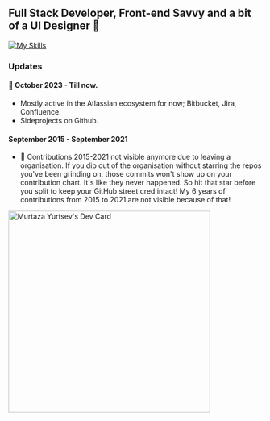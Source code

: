 ## Full Stack Developer, Front-end Savvy and a bit of a UI Designer 👋

[![My Skills](https://skillicons.dev/icons?i=js,vue,next,nuxt,typescript,svelte,css,scss,tailwind,bootstrap,jquery,php,laravel,html,mysql,figma,vscode,vite,git&theme=dark&perline=10)](https://skillicons.dev)

### Updates

#### 🔭 October 2023 - Till now. 
- Mostly active in the Atlassian ecosystem for now; Bitbucket, Jira, Confluence.
- Sideprojects on Github.
  
#### September 2015 -  September 2021
- 📌 Contributions 2015-2021 not visible anymore due to leaving a organisation. If you dip out of the organisation without starring the repos you've been grinding on, those commits won't show up on your contribution chart. It's like they never happened. So hit that star before you split to keep your GitHub street cred intact! My 6 years of contributions from 2015 to 2021 are not visible because of that!

<a href="https://app.daily.dev/myurtsev"><img src="https://api.daily.dev/devcards/af066285a52d4998a17cabd204f485f6.png?r=u8l" width="400" alt="Murtaza Yurtsev's Dev Card"/></a>
